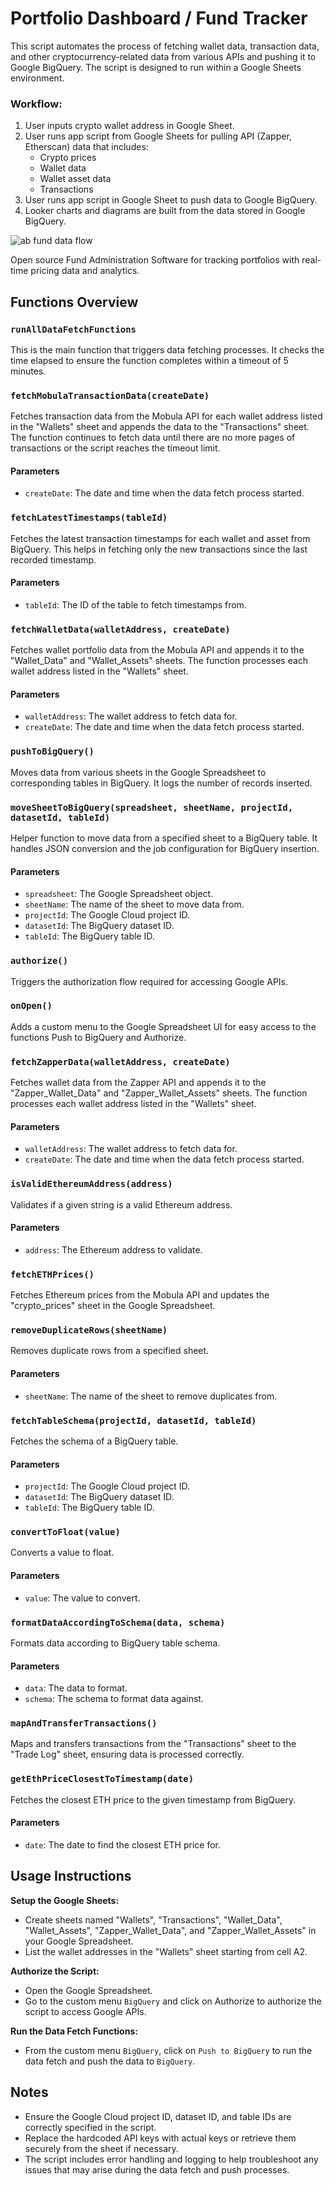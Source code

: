 # Portfolio Dashboard / Fund Tracker

This script automates the process of fetching wallet data, transaction data, and other cryptocurrency-related data from various APIs and pushing it to Google BigQuery. The script is designed to run within a Google Sheets environment.

### Workflow:
1. User inputs crypto wallet address in Google Sheet.
2. User runs app script from Google Sheets for pulling API (Zapper, Etherscan) data that includes:
    - Crypto prices
    - Wallet data
    - Wallet asset data
    - Transactions
3. User runs app script in Google Sheet to push data to Google BigQuery.
4. Looker charts and diagrams are built from the data stored in Google BigQuery.

![ab fund data flow](https://github.com/user-attachments/assets/59cc080b-9dae-4631-98e4-d1d0ec8b3f34)

Open source Fund Administration Software for tracking portfolios with real-time pricing data and analytics.

## Functions Overview

### `runAllDataFetchFunctions`
This is the main function that triggers data fetching processes. It checks the time elapsed to ensure the function completes within a timeout of 5 minutes.

### `fetchMobulaTransactionData(createDate)`
Fetches transaction data from the Mobula API for each wallet address listed in the "Wallets" sheet and appends the data to the "Transactions" sheet. The function continues to fetch data until there are no more pages of transactions or the script reaches the timeout limit.

#### Parameters
- `createDate`: The date and time when the data fetch process started.

### `fetchLatestTimestamps(tableId)`
Fetches the latest transaction timestamps for each wallet and asset from BigQuery. This helps in fetching only the new transactions since the last recorded timestamp.

#### Parameters
- `tableId`: The ID of the table to fetch timestamps from.

### `fetchWalletData(walletAddress, createDate)`
Fetches wallet portfolio data from the Mobula API and appends it to the "Wallet_Data" and "Wallet_Assets" sheets. The function processes each wallet address listed in the "Wallets" sheet.

#### Parameters
- `walletAddress`: The wallet address to fetch data for.
- `createDate`: The date and time when the data fetch process started.

### `pushToBigQuery()`
Moves data from various sheets in the Google Spreadsheet to corresponding tables in BigQuery. It logs the number of records inserted.

### `moveSheetToBigQuery(spreadsheet, sheetName, projectId, datasetId, tableId)`
Helper function to move data from a specified sheet to a BigQuery table. It handles JSON conversion and the job configuration for BigQuery insertion.

#### Parameters
- `spreadsheet`: The Google Spreadsheet object.
- `sheetName`: The name of the sheet to move data from.
- `projectId`: The Google Cloud project ID.
- `datasetId`: The BigQuery dataset ID.
- `tableId`: The BigQuery table ID.

### `authorize()`
Triggers the authorization flow required for accessing Google APIs.

### `onOpen()`
Adds a custom menu to the Google Spreadsheet UI for easy access to the functions Push to BigQuery and Authorize.

### `fetchZapperData(walletAddress, createDate)`
Fetches wallet data from the Zapper API and appends it to the "Zapper_Wallet_Data" and "Zapper_Wallet_Assets" sheets. The function processes each wallet address listed in the "Wallets" sheet.

#### Parameters
- `walletAddress`: The wallet address to fetch data for.
- `createDate`: The date and time when the data fetch process started.

### `isValidEthereumAddress(address)`
Validates if a given string is a valid Ethereum address.

#### Parameters
- `address`: The Ethereum address to validate.

### `fetchETHPrices()`
Fetches Ethereum prices from the Mobula API and updates the "crypto_prices" sheet in the Google Spreadsheet.

### `removeDuplicateRows(sheetName)`
Removes duplicate rows from a specified sheet.

#### Parameters
- `sheetName`: The name of the sheet to remove duplicates from.

### `fetchTableSchema(projectId, datasetId, tableId)`
Fetches the schema of a BigQuery table.

#### Parameters
- `projectId`: The Google Cloud project ID.
- `datasetId`: The BigQuery dataset ID.
- `tableId`: The BigQuery table ID.

### `convertToFloat(value)`
Converts a value to float.

#### Parameters
- `value`: The value to convert.

### `formatDataAccordingToSchema(data, schema)`
Formats data according to BigQuery table schema.

#### Parameters
- `data`: The data to format.
- `schema`: The schema to format data against.

### `mapAndTransferTransactions()`
Maps and transfers transactions from the "Transactions" sheet to the "Trade Log" sheet, ensuring data is processed correctly.

### `getEthPriceClosestToTimestamp(date)`
Fetches the closest ETH price to the given timestamp from BigQuery.

#### Parameters
- `date`: The date to find the closest ETH price for.

## Usage Instructions

**Setup the Google Sheets:**
- Create sheets named "Wallets", "Transactions", "Wallet_Data", "Wallet_Assets", "Zapper_Wallet_Data", and "Zapper_Wallet_Assets" in your Google Spreadsheet.
- List the wallet addresses in the "Wallets" sheet starting from cell A2.

**Authorize the Script:**
- Open the Google Spreadsheet.
- Go to the custom menu `BigQuery` and click on Authorize to authorize the script to access Google APIs.

**Run the Data Fetch Functions:**
- From the custom menu `BigQuery`, click on `Push to BigQuery` to run the data fetch and push the data to `BigQuery`.

## Notes
- Ensure the Google Cloud project ID, dataset ID, and table IDs are correctly specified in the script.
- Replace the hardcoded API keys with actual keys or retrieve them securely from the sheet if necessary.
- The script includes error handling and logging to help troubleshoot any issues that may arise during the data fetch and push processes.
